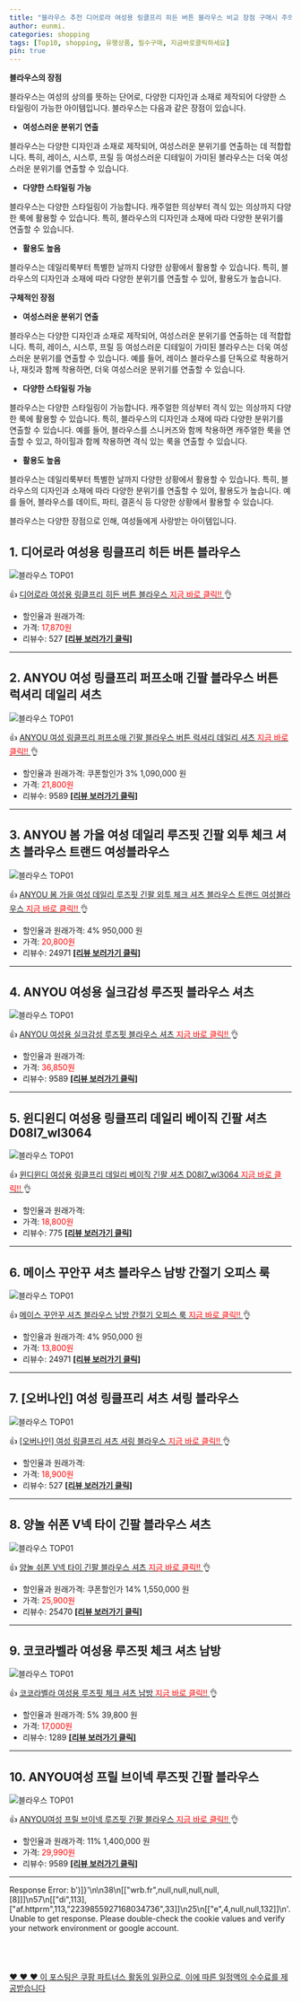 ```yaml
---
title: "블라우스 추천 디어로라 여성용 링클프리 히든 버튼 블라우스 비교 장점 구매시 주의사항"
author: eunmi.
categories: shopping
tags: [Top10, shopping, 유행상품, 필수구매, 지금바로클릭하세요]
pin: true
---
```

**블라우스의 장점**

블라우스는 여성의 상의를 뜻하는 단어로, 다양한 디자인과 소재로 제작되어 다양한 스타일링이 가능한 아이템입니다. 블라우스는 다음과 같은 장점이 있습니다.

* **여성스러운 분위기 연출**

블라우스는 다양한 디자인과 소재로 제작되어, 여성스러운 분위기를 연출하는 데 적합합니다. 특히, 레이스, 시스루, 프릴 등 여성스러운 디테일이 가미된 블라우스는 더욱 여성스러운 분위기를 연출할 수 있습니다.

* **다양한 스타일링 가능**

블라우스는 다양한 스타일링이 가능합니다. 캐주얼한 의상부터 격식 있는 의상까지 다양한 룩에 활용할 수 있습니다. 특히, 블라우스의 디자인과 소재에 따라 다양한 분위기를 연출할 수 있습니다.

* **활용도 높음**

블라우스는 데일리룩부터 특별한 날까지 다양한 상황에서 활용할 수 있습니다. 특히, 블라우스의 디자인과 소재에 따라 다양한 분위기를 연출할 수 있어, 활용도가 높습니다.

**구체적인 장점**

* **여성스러운 분위기 연출**

블라우스는 다양한 디자인과 소재로 제작되어, 여성스러운 분위기를 연출하는 데 적합합니다. 특히, 레이스, 시스루, 프릴 등 여성스러운 디테일이 가미된 블라우스는 더욱 여성스러운 분위기를 연출할 수 있습니다. 예를 들어, 레이스 블라우스를 단독으로 착용하거나, 재킷과 함께 착용하면, 더욱 여성스러운 분위기를 연출할 수 있습니다.

* **다양한 스타일링 가능**

블라우스는 다양한 스타일링이 가능합니다. 캐주얼한 의상부터 격식 있는 의상까지 다양한 룩에 활용할 수 있습니다. 특히, 블라우스의 디자인과 소재에 따라 다양한 분위기를 연출할 수 있습니다. 예를 들어, 블라우스를 스니커즈와 함께 착용하면 캐주얼한 룩을 연출할 수 있고, 하이힐과 함께 착용하면 격식 있는 룩을 연출할 수 있습니다.

* **활용도 높음**

블라우스는 데일리룩부터 특별한 날까지 다양한 상황에서 활용할 수 있습니다. 특히, 블라우스의 디자인과 소재에 따라 다양한 분위기를 연출할 수 있어, 활용도가 높습니다. 예를 들어, 블라우스를 데이트, 파티, 결혼식 등 다양한 상황에서 활용할 수 있습니다.

블라우스는 다양한 장점으로 인해, 여성들에게 사랑받는 아이템입니다.

   

## 1. 디어로라 여성용 링클프리 히든 버튼 블라우스

![블라우스 TOP01](https://thumbnail9.coupangcdn.com/thumbnails/remote/230x230ex/image/rs_quotation_api/ef3mkwgq/3b76843543ff4350b7706417a4633836.jpg)


👍 [디어로라 여성용 링클프리 히든 버튼 블라우스 <font color=red> 지금 바로 클릭!! </font> ](https://link.coupang.com/re/AFFSDP?lptag=AF3617701&subid=GithubCoopas&pageKey=7136403135&traceid=V0-153&itemId=17907390274&vendorItemId=85070109821) 👌 


- 할인율과 원래가격: 
- 가격: <span style='color:red'>17,870원</span>
- 리뷰수: 527  [**[리뷰 보러가기 클릭]**](https://link.coupang.com/re/AFFSDP?lptag=AF3617701&subid=GithubCoopas&pageKey=7136403135&traceid=V0-153&itemId=17907390274&vendorItemId=85070109821)

---


   

## 2. ANYOU 여성 링클프리 퍼프소매 긴팔 블라우스 버튼 럭셔리 데일리 셔츠

![블라우스 TOP01](https://thumbnail8.coupangcdn.com/thumbnails/remote/230x230ex/image/vendor_inventory/a4a2/2c31e4bf5b2cc465298cd16c088dc46928fb4f947d9cdbbeadcfaacecde4.jpg)


👍 [ANYOU 여성 링클프리 퍼프소매 긴팔 블라우스 버튼 럭셔리 데일리 셔츠 <font color=red> 지금 바로 클릭!! </font> ](https://link.coupang.com/re/AFFSDP?lptag=AF3617701&subid=GithubCoopas&pageKey=7534842484&traceid=V0-153&itemId=19793180236&vendorItemId=87196335653) 👌 


- 할인율과 원래가격: 쿠폰할인가 3%  1,090,000   원
- 가격: <span style='color:red'>21,800원</span>
- 리뷰수: 9589  [**[리뷰 보러가기 클릭]**](https://link.coupang.com/re/AFFSDP?lptag=AF3617701&subid=GithubCoopas&pageKey=7534842484&traceid=V0-153&itemId=19793180236&vendorItemId=87196335653)

---


   

## 3. ANYOU 봄 가을 여성 데일리 루즈핏 긴팔 외투 체크 셔츠 블라우스 트랜드 여성블라우스

![블라우스 TOP01](https://thumbnail7.coupangcdn.com/thumbnails/remote/230x230ex/image/vendor_inventory/8ae5/a54367d2d673a436dd58228619df6ce28cc48b91bf6ed5231a857b616e8e.jpg)


👍 [ANYOU 봄 가을 여성 데일리 루즈핏 긴팔 외투 체크 셔츠 블라우스 트랜드 여성블라우스 <font color=red> 지금 바로 클릭!! </font> ](https://link.coupang.com/re/AFFSDP?lptag=AF3617701&subid=GithubCoopas&pageKey=6433215852&traceid=V0-153&itemId=13891601393&vendorItemId=81141254202) 👌 


- 할인율과 원래가격: 4%  950,000   원
- 가격: <span style='color:red'>20,800원</span>
- 리뷰수: 24971  [**[리뷰 보러가기 클릭]**](https://link.coupang.com/re/AFFSDP?lptag=AF3617701&subid=GithubCoopas&pageKey=6433215852&traceid=V0-153&itemId=13891601393&vendorItemId=81141254202)

---


   

## 4. ANYOU 여성용 실크감성 루즈핏 블라우스 셔츠

![블라우스 TOP01](https://thumbnail8.coupangcdn.com/thumbnails/remote/230x230ex/image/vendor_inventory/4406/374b7601ee375b55e3460d1c0a9ed400b1cf04366c0c636b33ce50e5a97d.jpg)


👍 [ANYOU 여성용 실크감성 루즈핏 블라우스 셔츠 <font color=red> 지금 바로 클릭!! </font> ](https://link.coupang.com/re/AFFSDP?lptag=AF3617701&subid=GithubCoopas&pageKey=7589889681&traceid=V0-153&itemId=20053975839&vendorItemId=87348378297) 👌 


- 할인율과 원래가격: 
- 가격: <span style='color:red'>36,850원</span>
- 리뷰수: 9589  [**[리뷰 보러가기 클릭]**](https://link.coupang.com/re/AFFSDP?lptag=AF3617701&subid=GithubCoopas&pageKey=7589889681&traceid=V0-153&itemId=20053975839&vendorItemId=87348378297)

---


   

## 5. 윈디윈디 여성용 링클프리 데일리 베이직 긴팔 셔츠 D08I7_wl3064

![블라우스 TOP01](https://thumbnail7.coupangcdn.com/thumbnails/remote/230x230ex/image/rs_quotation_api/59xrlzjt/d8a61a1d54f14cf7a8cabb62d627fe09.jpg)


👍 [윈디윈디 여성용 링클프리 데일리 베이직 긴팔 셔츠 D08I7_wl3064 <font color=red> 지금 바로 클릭!! </font> ](https://link.coupang.com/re/AFFSDP?lptag=AF3617701&subid=GithubCoopas&pageKey=6233834551&traceid=V0-153&itemId=12543762491&vendorItemId=79812157657) 👌 


- 할인율과 원래가격: 
- 가격: <span style='color:red'>18,800원</span>
- 리뷰수: 775  [**[리뷰 보러가기 클릭]**](https://link.coupang.com/re/AFFSDP?lptag=AF3617701&subid=GithubCoopas&pageKey=6233834551&traceid=V0-153&itemId=12543762491&vendorItemId=79812157657)

---


   

## 6. 메이스 꾸안꾸 셔츠 블라우스 남방 간절기 오피스 룩

![블라우스 TOP01](https://thumbnail9.coupangcdn.com/thumbnails/remote/230x230ex/image/vendor_inventory/3c8f/11429e7de136510ea9624d1532c6bfede75fac122bc56d8569dc57807ed1.jpg)


👍 [메이스 꾸안꾸 셔츠 블라우스 남방 간절기 오피스 룩 <font color=red> 지금 바로 클릭!! </font> ](https://link.coupang.com/re/AFFSDP?lptag=AF3617701&subid=GithubCoopas&pageKey=7590311843&traceid=V0-153&itemId=20055920111&vendorItemId=87152018210) 👌 


- 할인율과 원래가격: 4%  950,000   원
- 가격: <span style='color:red'>13,800원</span>
- 리뷰수: 24971  [**[리뷰 보러가기 클릭]**](https://link.coupang.com/re/AFFSDP?lptag=AF3617701&subid=GithubCoopas&pageKey=7590311843&traceid=V0-153&itemId=20055920111&vendorItemId=87152018210)

---


   

## 7. [오버나인] 여성 링클프리 셔츠 셔링 블라우스

![블라우스 TOP01](https://thumbnail6.coupangcdn.com/thumbnails/remote/230x230ex/image/vendor_inventory/c457/2200a4821a9b32ce1d8c0bb01152d88d9f5ae77f4d17aaa5aa7091bba08f.jpg)


👍 [[오버나인] 여성 링클프리 셔츠 셔링 블라우스 <font color=red> 지금 바로 클릭!! </font> ](https://link.coupang.com/re/AFFSDP?lptag=AF3617701&subid=GithubCoopas&pageKey=6360279859&traceid=V0-153&itemId=13424432129&vendorItemId=82707738585) 👌 


- 할인율과 원래가격: 
- 가격: <span style='color:red'>18,900원</span>
- 리뷰수: 527  [**[리뷰 보러가기 클릭]**](https://link.coupang.com/re/AFFSDP?lptag=AF3617701&subid=GithubCoopas&pageKey=6360279859&traceid=V0-153&itemId=13424432129&vendorItemId=82707738585)

---


   

## 8. 양놀 쉬폰 V넥 타이 긴팔 블라우스 셔츠

![블라우스 TOP01](https://thumbnail8.coupangcdn.com/thumbnails/remote/230x230ex/image/vendor_inventory/6c29/e11e8651f43b9ecf246c3288798f94d531c3fd46b90d0bed213b37fcd301.jpg)


👍 [양놀 쉬폰 V넥 타이 긴팔 블라우스 셔츠 <font color=red> 지금 바로 클릭!! </font> ](https://link.coupang.com/re/AFFSDP?lptag=AF3617701&subid=GithubCoopas&pageKey=7173524848&traceid=V0-153&itemId=18077755487&vendorItemId=85230818194) 👌 


- 할인율과 원래가격: 쿠폰할인가 14%  1,550,000   원
- 가격: <span style='color:red'>25,900원</span>
- 리뷰수: 25470  [**[리뷰 보러가기 클릭]**](https://link.coupang.com/re/AFFSDP?lptag=AF3617701&subid=GithubCoopas&pageKey=7173524848&traceid=V0-153&itemId=18077755487&vendorItemId=85230818194)

---


   

## 9. 코코라벨라 여성용 루즈핏 체크 셔츠 남방

![블라우스 TOP01](https://thumbnail10.coupangcdn.com/thumbnails/remote/230x230ex/image/vendor_inventory/141b/db7fb67898a0ba6a070a56217d0ae6f503799d731ad2270f80627f2314b6.jpg)


👍 [코코라벨라 여성용 루즈핏 체크 셔츠 남방 <font color=red> 지금 바로 클릭!! </font> ](https://link.coupang.com/re/AFFSDP?lptag=AF3617701&subid=GithubCoopas&pageKey=7463349222&traceid=V0-153&itemId=19458457648&vendorItemId=86568967486) 👌 


- 할인율과 원래가격: 5%  39,800   원
- 가격: <span style='color:red'>17,000원</span>
- 리뷰수: 1289  [**[리뷰 보러가기 클릭]**](https://link.coupang.com/re/AFFSDP?lptag=AF3617701&subid=GithubCoopas&pageKey=7463349222&traceid=V0-153&itemId=19458457648&vendorItemId=86568967486)

---


   

## 10. ANYOU여성 프릴 브이넥 루즈핏 긴팔 블라우스

![블라우스 TOP01](https://thumbnail10.coupangcdn.com/thumbnails/remote/230x230ex/image/vendor_inventory/9544/37c96c1edfb7b4bfcba0b729449d19583fa4dfdd9d4d5fcf8488c6f58e5b.jpeg)


👍 [ANYOU여성 프릴 브이넥 루즈핏 긴팔 블라우스 <font color=red> 지금 바로 클릭!! </font> ](https://link.coupang.com/re/AFFSDP?lptag=AF3617701&subid=GithubCoopas&pageKey=7561574159&traceid=V0-153&itemId=19922416025&vendorItemId=87382794518) 👌 


- 할인율과 원래가격: 11%  1,400,000   원
- 가격: <span style='color:red'>29,990원</span>
- 리뷰수: 9589  [**[리뷰 보러가기 클릭]**](https://link.coupang.com/re/AFFSDP?lptag=AF3617701&subid=GithubCoopas&pageKey=7561574159&traceid=V0-153&itemId=19922416025&vendorItemId=87382794518)

---
Response Error: b')]}\'\n\n38\n[["wrb.fr",null,null,null,null,[8]]]\n57\n[["di",113],["af.httprm",113,"2239855927168034736",33]]\n25\n[["e",4,null,null,132]]\n'. 
Unable to get response.
Please double-check the cookie values and verify your network environment or google account.<br><br><br><br><br> [ ❤ ❤ ❤ 이 포스팅은 쿠팡 파트너스 활동의 일환으로, 이에 따른 일정액의 수수료를 제공받습니다](https://link.coupang.com/a/bcEFyh)